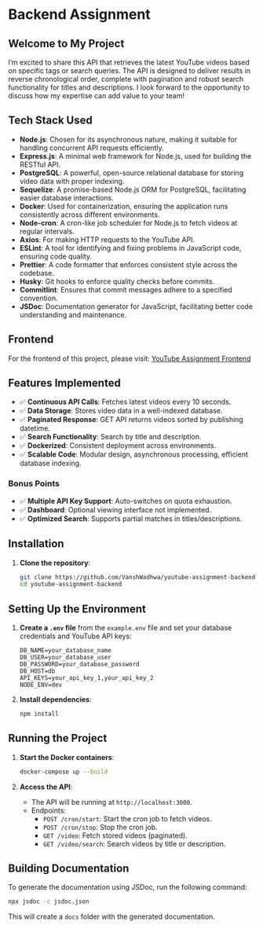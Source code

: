 

# Backend Assignment


## Welcome to My Project

I’m excited to share this API that retrieves the latest YouTube videos based on specific tags or search queries. The API is designed to deliver results in reverse chronological order, complete with pagination and robust search functionality for titles and descriptions. I look forward to the opportunity to discuss how my expertise can add value to your team!



## Tech Stack Used

- **Node.js**: Chosen for its asynchronous nature, making it suitable for handling concurrent API requests efficiently.
- **Express.js**: A minimal web framework for Node.js, used for building the RESTful API.
- **PostgreSQL**: A powerful, open-source relational database for storing video data with proper indexing.
- **Sequelize**: A promise-based Node.js ORM for PostgreSQL, facilitating easier database interactions.
- **Docker**: Used for containerization, ensuring the application runs consistently across different environments.
- **Node-cron**: A cron-like job scheduler for Node.js to fetch videos at regular intervals.
- **Axios**: For making HTTP requests to the YouTube API.
- **ESLint**: A tool for identifying and fixing problems in JavaScript code, ensuring code quality.
- **Prettier**: A code formatter that enforces consistent style across the codebase.
- **Husky**: Git hooks to enforce quality checks before commits.
- **Commitlint**: Ensures that commit messages adhere to a specified convention.
- **JSDoc**: Documentation generator for JavaScript, facilitating better code understanding and maintenance.

## Frontend

For the frontend of this project, please visit: [YouTube Assignment Frontend](https://github.com/VanshWadhwa/youtube-assignment-frontend)


## Features Implemented

- ✅ **Continuous API Calls**: Fetches latest videos every 10 seconds.
- ✅ **Data Storage**: Stores video data in a well-indexed database.
- ✅ **Paginated Response**: GET API returns videos sorted by publishing datetime.
- ✅ **Search Functionality**: Search by title and description.
- ✅ **Dockerized**: Consistent deployment across environments.
- ✅ **Scalable Code**: Modular design, asynchronous processing, efficient database indexing.

### Bonus Points

- ✅ **Multiple API Key Support**: Auto-switches on quota exhaustion.
- ✅ **Dashboard**: Optional viewing interface not implemented.
- ✅ **Optimized Search**: Supports partial matches in titles/descriptions.


## Installation

1. **Clone the repository**:
   ```bash
   git clone https://github.com/VanshWadhwa/youtube-assignment-backend
   cd youtube-assignment-backend
   ```

## Setting Up the Environment

1. **Create a `.env` file** from the `example.env` file and set your database credentials and YouTube API keys:

   ```env
   DB_NAME=your_database_name
   DB_USER=your_database_user
   DB_PASSWORD=your_database_password
   DB_HOST=db
   API_KEYS=your_api_key_1,your_api_key_2
   NODE_ENV=dev

3. **Install dependencies**:
   ```bash
   npm install
   ```

## Running the Project

1. **Start the Docker containers**:
   ```bash
   docker-compose up --build
   ```

2. **Access the API**:
   - The API will be running at `http://localhost:3000`.
   - Endpoints:
     - `POST /cron/start`: Start the cron job to fetch videos.
     - `POST /cron/stop`: Stop the cron job.
     - `GET /video`: Fetch stored videos (paginated).
     - `GET /video/search`: Search videos by title or description.



## Building Documentation

To generate the documentation using JSDoc, run the following command:
```bash
npx jsdoc -c jsdoc.json
```
This will create a `docs` folder with the generated documentation.
